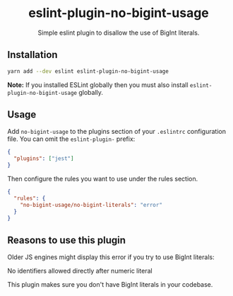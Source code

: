 <div align="center">
  <h1>eslint-plugin-no-bigint-usage</h1>
  <p>Simple eslint plugin to disallow the use of BigInt literals.</p>
</div>

## Installation

```bash
yarn add --dev eslint eslint-plugin-no-bigint-usage
```

**Note:** If you installed ESLint globally then you must also install
`eslint-plugin-no-bigint-usage` globally.

## Usage

Add `no-bigint-usage` to the plugins section of your `.eslintrc` configuration file. You
can omit the `eslint-plugin-` prefix:

```json
{
  "plugins": ["jest"]
}
```

Then configure the rules you want to use under the rules section.

```json
{
  "rules": {
    "no-bigint-usage/no-bigint-literals": "error"
  }
}
```

## Reasons to use this plugin

Older JS engines might display this error if you try to use BigInt literals:

No identifiers allowed directly after numeric literal

This plugin makes sure you don't have BigInt literals in your codebase.
